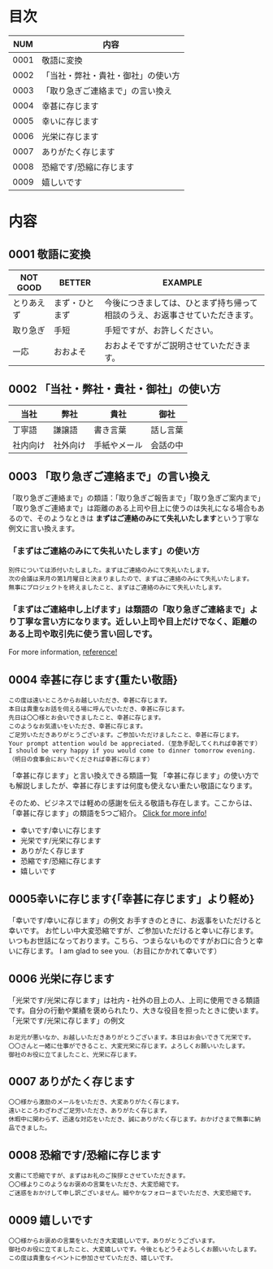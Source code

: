 # 目次

NUM|内容
---|---
0001| 敬語に変換
0002|「当社・弊社・貴社・御社」の使い方
0003|「取り急ぎご連絡まで」の言い換え
0004| 幸甚に存じます
0005| 幸いに存じます
0006| 光栄に存じます
0007| ありがたく存じます
0008| 恐縮です/恐縮に存じます
0009| 嬉しいです

# 内容
## 0001 敬語に変換
NOT GOOD | BETTER | EXAMPLE
---|---|---
とりあえず|まず・ひとまず|今後につきましては、ひとまず持ち帰って相談のうえ、お返事させていただきます。
取り急ぎ|手短|手短ですが、お許しください。
一応|おおよそ|おおよそですがご説明させていただきます。


## 0002 「当社・弊社・貴社・御社」の使い方
当社|弊社|貴社|御社
---|---|---|---
丁寧語|謙譲語|書き言葉|話し言葉
社内向け|社外向け|手紙やメール|会話の中

## 0003 「取り急ぎご連絡まで」の言い換え
「取り急ぎご連絡まで」の類語：「取り急ぎご報告まで」「取り急ぎご案内まで」
「取り急ぎご連絡まで」は距離のある上司や目上に使うのは失礼になる場合もあるので、そのようなときは **まずはご連絡のみにて失礼いたします**という丁寧な例文に言い換えます。
### 「まずはご連絡のみにて失礼いたします」の使い方
```
別件については添付いたしました。まずはご連絡のみにて失礼いたします。
次の会議は来月の第1月曜日と決まりましたので、まずはご連絡のみにて失礼いたします。
無事にプロジェクトを終えましたこと、まずはご連絡のみにて失礼いたします。
```
### 「まずはご連絡申し上げます」は類語の「取り急ぎご連絡まで」より丁寧な言い方になります。近しい上司や目上だけでなく、距離のある上司や取引先に使う言い回しです。
For more information, [reference!](https://smartlog.jp/145405)

## 0004 幸甚に存じます{重たい敬語}
```
この度は遠いところからお越しいただき、幸甚に存じます。
本日は貴重なお話を伺える場に呼んでいただき、幸甚に存じます。
先日は〇〇様とお会いできましたこと、幸甚に存じます。
このようなお気遣いをいただき、幸甚に存じます。
ご足労いただきありがとうございます。ご参加いただけましたこと、幸甚に存じます。
Your prompt attention would be appreciated.（至急手配してくれれば幸甚です）
I should be very happy if you would come to dinner tomorrow evening.（明日の食事会においでくだされば幸甚に存じます）
```
「幸甚に存じます」と言い換えできる類語一覧
「幸甚に存じます」の使い方でも解説しましたが、幸甚に存じますは何度も使えない重たい敬語になります。

そのため、ビジネスでは軽めの感謝を伝える敬語も存在します。ここからは、「幸甚に存じます」の類語を5つご紹介。
[Click for more info!](https://smartlog.jp/142267)
* 幸いです/幸いに存じます
* 光栄です/光栄に存じます
* ありがたく存じます
* 恐縮です/恐縮に存じます
* 嬉しいです

## 0005幸いに存じます{「幸甚に存じます」より軽め}
「幸いです/幸いに存じます」の例文
お手すきのときに、お返事をいただけると幸いです。
お忙しい中大変恐縮ですが、ご参加いただけると幸いに存じます。
いつもお世話になっております。こちら、つまらないものですがお口に合うと幸いに存じます。
I am glad to see you.（お目にかかれて幸いです）

## 0006 光栄に存じます
「光栄です/光栄に存じます」は社内・社外の目上の人、上司に使用できる類語です。自分の行動や業績を褒められたり、大きな役目を担ったときに使います。
「光栄です/光栄に存じます」の例文
```
お足元が悪いなか、お越しいただきありがとうございます。本日はお会いできて光栄です。
〇〇さんと一緒に仕事ができること、大変光栄に存じます。よろしくお願いいたします。
御社のお役に立てましたこと、光栄に存じます。
```
## 0007 ありがたく存じます
```
〇〇様から激励のメールをいただき、大変ありがたく存じます。
遠いところわざわざご足労いただき、ありがたく存じます。
休暇中に関わらず、迅速な対応をいただき、誠にありがたく存じます。おかげさまで無事に納品できました。
```
## 0008 恐縮です/恐縮に存じます
```
文書にて恐縮ですが、まずはお礼のご挨拶とさせていただきます。
〇〇様よりこのようなお褒めの言葉をいただき、大変恐縮です。
ご迷惑をおかけして申し訳ございません。細やかなフォローまでいただき、大変恐縮です。
```
## 0009 嬉しいです
```
〇〇様からお褒めの言葉をいただき大変嬉しいです。ありがとうございます。
御社のお役に立てましたこと、大変嬉しいです。今後ともどうそよろしくお願いいたします。
この度は貴重なイベントに参加させていただき、嬉しいです。
```



